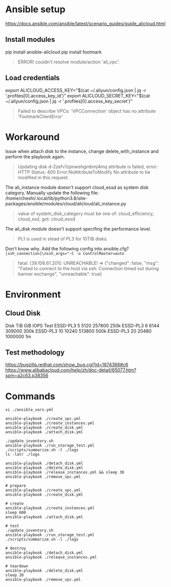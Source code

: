 # Ansible setup

https://docs.ansible.com/ansible/latest/scenario_guides/guide_alicloud.html

## Install modules
pip install ansible-alicloud
pip install footmark

> ERROR! couldn't resolve module/action 'ali_vpc'.

## Load credentials
export ALICLOUD_ACCESS_KEY="$(cat ~/.aliyun/config.json | jq -r '.profiles[0].access_key_id')"
export ALICLOUD_SECRET_KEY="$(cat ~/.aliyun/config.json | jq -r '.profiles[0].access_key_secret')"

> Failed to describe VPCs: 'VPCConnection' object has no attribute 'FootmarkClientError'

# Workaround

Issue when attach disk to the instance, change delete_with_instance and perform the playbook again.

> Updating disk d-2zefv1zpnwshgmbmj4mq attribute is failed, error: HTTP Status: 400 Error:NoAttributeToModify No attribute to be modified in this request.

The ali_instance module doesn't support cloud_essd as system disk category. Manually update the following file:
/home/cheshi/.local/lib/python3.8/site-packages/ansible/modules/cloud/alicloud/ali_instance.py

> value of system_disk_category must be one of: cloud_efficiency, cloud_ssd, got: cloud_essd

The ali_disk module doesn't support specifing the performance level.

> PL1 is used in stead of PL3 for 10TiB disks.

Don't know why. Add the following config into ansible.cfg?
`[ssh_connection]\nssh_args="-C -o ControlMaster=auto`

> fatal: [39.106.61.201]: UNREACHABLE! => {"changed": false, "msg": "Failed to connect to the host via ssh: Connection timed out during banner exchange", "unreachable": true}


# Environment

## Cloud Disk

Disk      TiB  GiB    IOPS     Test
ESSD-PL3  5    5120   257800   250k
ESSD-PL3  6    6144   309000   300k
ESSD-PL3  10   10240  513800   500k
ESSD-PL3  20   20480  1000000  1m


## Test methodology

https://bugzilla.redhat.com/show_bug.cgi?id=1874366#c6
https://www.alibabacloud.com/help/zh/doc-detail/65077.htm?spm=a2c63.p38356

# Commands

```
vi ./ansible_vars.yml

ansible-playbook ./create_vpc.yml
ansible-playbook ./create_instances.yml
ansible-playbook ./create_disk.yml
ansible-playbook ./attach_disk.yml

./update_inventory.sh
ansible-playbook ./run_storage_test.yml
./scripts/summarize.sh -l ./logs
ls -latr ./logs

ansible-playbook ./detach_disk.yml
ansible-playbook ./delete_disk.yml
ansible-playbook ./release_instances.yml && sleep 30
ansible-playbook ./remove_vpc.yml
```

```
# prepare
ansible-playbook ./create_vpc.yml
ansible-playbook ./create_disk.yml

# create
ansible-playbook ./create_instances.yml
sleep 600
ansible-playbook ./attach_disk.yml

# test
./update_inventory.sh
ansible-playbook ./run_storage_test.yml
./scripts/summarize.sh -l ./logs

# destroy
ansible-playbook ./detach_disk.yml
ansible-playbook ./release_instances.yml

# teardown
ansible-playbook ./delete_disk.yml
sleep 20
ansible-playbook ./remove_vpc.yml
```
